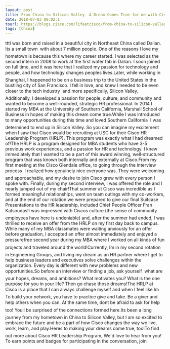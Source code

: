 ```yaml
---
layout: post
title: From China to Silicon Valley  A Dream Comes True for me with Cisco HRLP
date: 2018-07-03 00:02:1
tourl: https://blogs.cisco.com/lifeatcisco/from-china-to-silicon-valley-a-dream-comes-true-for-me-with-cisco-hrlp
tags: [China]
---
```

tttI was born and raised in a beautiful city in Northeast China called Dalian. Its a small town  with about 7 million people. One of the reasons I love my hometown is because this where my career started. I was selected as the second intern in 2008 to work at the first wafer fab in Dalian. I soon joined on full time, and it was here that I realized my passion for technology and people, and how technology changes peoples lives.Later, while working in Shanghai, I happened to be on a business trip to the United States in the bustling city of San Francisco. I fell in love, and knew I needed to be even closer to the tech industry  and more specifically, Silicon Valley. Additionally, I developed a passion for people, culture, and community and wanted to become a well-rounded, strategic HR professional. In 2014 I started my MBA at the University of Southern California, Marshall School of Business in hopes of making this dream come true.While I was introduced to many opportunities during this time and loved Southern California  I was determined to end up in Silicon Valley. So you can imagine my excitement when I saw that Cisco would be recruiting at USC for their Cisco HR Leadership Program (HRLP). This program was exactly what I had dreamed of!The HRLP is a program designed for MBA students who have 3-5 previous work experiences, and a passion for HR and technology. I knew immediately that I wanted to be a part of this award winning, well-structured program that was known both internally and externally at Cisco.From my first meeting at the Cisco Glendale office, to going through the interview process  I realized how genuinely nice everyone was. They were welcoming and approachable, and my desire to join Cisco grew with every person I spoke with. Finally, during my second interview, I was offered the role and I nearly jumped out of my chair!That summer at Cisco was incredible as I formed meaningful relationships, went on team outings with my co-workers, and at the end of our rotation we were prepared to give our final Suitcase Presentations to the HR leadership, included Chief People Officer Fran Katsoudas!I was impressed with Ciscos culture (the sense of community employees have here is undeniable) and, after the summer had ended, I was thrilled to receive an offer from the HRLP on my first day back to campus. While many of my MBA classmates were waiting anxiously for an offer before graduation, I accepted an offer almost immediately and enjoyed a pressurefree second year during my MBA where I worked on all kinds of fun projects and traveled around the world!Currently, Im in my second rotation in Engineering Groups, and living my dream as an HR partner where I get to help business leaders and executives solve challenges within the organization. Every day is different with new problems and new opportunities.So before an interview or finding a job, ask yourself  what are your hopes, dreams, and ambitions? What motivates you? What is the one purpose for you in your life? Then go chase those dreams!The HRLP at Cisco is a place that I can always challenge myself and when I feel like Im To build your network, you have to practice give and take. Be a giver and help others when you can. At the same time, dont be afraid to ask for help too! Youll be surprised of the connections formed here.Its been a long journey from my hometown in China to Silicon Valley, but I am so excited to embrace the future and be a part of how Cisco changes the way we live, work, learn, and play.Heres to making your dreams come true, too!To find out more about Cisco HR Leadership Program, We'd love to hear from you! To earn points and badges for participating in the conversation, join 